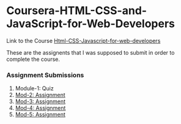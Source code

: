 # Coursera-HTML-CSS-and-JavaScript-for-Web-Developers
Link to the Course [Html-CSS-Javascript-for-web-developers](https://www.coursera.org/learn/html-css-javascript-for-web-developers)

These are the assignents that I was supposed to submit in order to complete the course.
### Assignment Submissions
1. Module-1: Quiz
2. [Mod-2: Assignment](https://kritarthchavda.github.io/Coursera-HTML-CSS-and-JavaScript-for-Web-Developers/Mod-2-Assignment/)
3. [Mod-3: Assignment](https://kritarthchavda.github.io/Coursera-HTML-CSS-and-JavaScript-for-Web-Developers/Mod-3-Assignment/)
4. [Mod-4: Assignment](https://kritarthchavda.github.io/Coursera-HTML-CSS-and-JavaScript-for-Web-Developers/Mod-4-Assignment/)
5. [Mod-5: Assignment](https://kritarthchavda.github.io/Coursera-HTML-CSS-and-JavaScript-for-Web-Developers/Mod-5-Assignment/)
